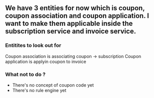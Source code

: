 ## We have 3 entities for now which is coupon, coupon association and coupon application. I want to make them applicable inside the subscription service and invoice service.

### Entitites to look out for
Coupon association is associating coupon -> subscription
Coupon application is applyin coupon to invoice

### What not to do ?
- There's no concept of coupon code yet
- There's no rule engine yet


